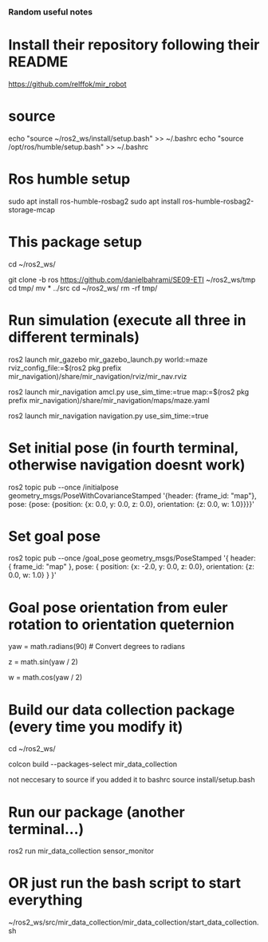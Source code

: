 ### Random useful notes

# Install their repository following their README

https://github.com/relffok/mir_robot

# source

echo "source ~/ros2_ws/install/setup.bash" >> ~/.bashrc
echo "source /opt/ros/humble/setup.bash" >> ~/.bashrc

# Ros humble setup

sudo apt install ros-humble-rosbag2
sudo apt install ros-humble-rosbag2-storage-mcap

# This package setup

cd ~/ros2_ws/

git clone -b ros https://github.com/danielbahrami/SE09-ETI ~/ros2_ws/tmp
cd tmp/
mv * ../src
cd ~/ros2_ws/
rm -rf tmp/

# Run simulation (execute all three in different terminals)

ros2 launch mir_gazebo mir_gazebo_launch.py world:=maze rviz_config_file:=$(ros2 pkg prefix mir_navigation)/share/mir_navigation/rviz/mir_nav.rviz

ros2 launch mir_navigation amcl.py use_sim_time:=true map:=$(ros2 pkg prefix mir_navigation)/share/mir_navigation/maps/maze.yaml

ros2 launch mir_navigation navigation.py use_sim_time:=true

# Set initial pose (in fourth terminal, otherwise navigation doesnt work)

ros2 topic pub --once /initialpose geometry_msgs/PoseWithCovarianceStamped '{header: {frame_id: "map"}, pose: {pose: {position: {x: 0.0, y: 0.0, z: 0.0}, orientation: {z: 0.0, w: 1.0}}}}'

# Set goal pose

ros2 topic pub --once /goal_pose geometry_msgs/PoseStamped '{
header: {
frame_id: "map"
},
pose: {
position: {x: -2.0, y: 0.0, z: 0.0},
orientation: {z: 0.0, w: 1.0}
}
}'

# Goal pose orientation from euler rotation to orientation queternion

yaw = math.radians(90) # Convert degrees to radians

z = math.sin(yaw / 2)

w = math.cos(yaw / 2)

# Build our data collection package (every time you modify it)

cd ~/ros2_ws/

colcon build --packages-select mir_data_collection

not neccesary to source if you added it to bashrc
source install/setup.bash 

# Run our package (another terminal...)

ros2 run mir_data_collection sensor_monitor

# OR just run the bash script to start everything 
~/ros2_ws/src/mir_data_collection/mir_data_collection/start_data_collection.sh
